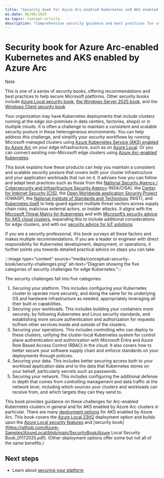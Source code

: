 ```yaml
---
title: "Security book for Azure Arc-enabled Kubernetes and AKS enabled by Azure Arc"
ms.date: 06/06/2025
ms.topic: concept-article
description: "Comprehensive security guidance and best practices for securing Azure Arc-enabled Kubernetes and AKS enabled by Azure Arc clusters, covering platform, workloads, operations, data, and network."
---
```


# Security book for Azure Arc-enabled Kubernetes and AKS enabled by Azure Arc

> [!NOTE]
> This is one of a series of security books, offering recommendations and best practices to help secure Microsoft platforms. Other security books include [Azure Local security book](https://github.com/Azure-Samples/AzureLocal/blob/main/SecurityBook/Azure%20Local%20Security%20Book_04302025.pdf), [the Windows Server 2025 book](https://techcommunity.microsoft.com/blog/microsoft-security-blog/windows-server-2025-security-book/4283981), and the [Windows Client security book](/windows/security/book/)

Your organization may have Kubernetes deployments that include clusters running at the edge (on-premises in data centers, factories, shops) or in multiple clouds. It is often a challenge to maintain a consistent and scalable security posture in these heterogeneous environments. You can help address this challenge, and simplify your security workflows by running Microsoft-managed clusters using [Azure Kubernetes Service (AKS) enabled by Azure Arc](/azure/aks/hybrid/aks-overview) on your edge infrastructure, such as on [Azure Local](/azure/azure-local/overview). Or you can connect existing non-Microsoft edge clusters using [Azure Arc-enabled Kubernetes](/azure/azure-arc/kubernetes/).

This book explains how these products can help you maintain a consistent and scalable security posture that covers both your cluster infrastructure and your application workloads that run on it. It advises how you can follow and adapt best practices such as those from the [National Security Agency / Cybersecurity and Infras(tructure Security Agency](https://media.defense.gov/2022/Aug/29/2003066362/-1/-1/0/CTR_KUBERNETES_HARDENING_GUIDANCE_1.2_20220829.PDF) (NSA/CISA), the [Center for Internet Security (CIS)](https://www.cisecurity.org/benchmark/kubernetes), the [Open Worldwide application Security Project](https://cheatsheetseries.owasp.org/cheatsheets/Kubernetes_Security_Cheat_Sheet.html) (OWASP), the [National Institute of Standards and Technology](https://csrc.nist.gov/pubs/sp/800/190/final) (NIST), and [Kubernetes itself](https://kubernetes.io/docs/concepts/security/) to help guard against multiple threat vectors across supply chain risks, malicious external actors, or insider attacks. It aligns with the [Microsoft Threat Matrix for Kubernetes](https://microsoft.github.io/Threat-Matrix-for-Kubernetes/) and with [Microsoft’s security advice for AKS cloud clusters](/azure/aks/concepts-security), expanding this to include additional considerations for edge clusters, and with our [security advice for IoT solutions](/azure/iot/iot-overview-security?tabs=edge).

If you are a security professional, this book surveys all these factors and makes multiple recommendations. If you are a leader or engineer with direct responsibility for Kubernetes development, deployment, or operations, it further points you towards detailed practical advice on steps you can take.

:::image type="content" source="media/conceptual-security-book/security-challenges.png" alt-text="Diagram showing the five categories of security challenges for edge Kubernetes.":::

The security challenges fall into five categories:
1. Securing your platform. This includes configuring your Kubernetes cluster to operate more securely, and doing the same for its underlying OS and hardware infrastructure as needed, appropriately leveraging all their built-in capabilities. 
1. Securing your workloads. This includes building your containers more securely, by following Kubernetes and Linux security standards, and establishing more secure authentication and authorization for requests to/from other services inside and outside of the clusters.
1. Securing your operations. This includes controlling who can deploy to these clusters, unifying the cluster-local Kubernetes system for control plane authentication and authorization with Microsoft Entra and Azure Role Based Access Control (RBAC) in the cloud. It also covers how to better secure your software supply chain and enforce standards on your deployments through policies.
1. Securing your data. This includes better securing access both to your workload application data and to the data that Kubernetes stores on your behalf, particularly secrets such as passwords.
1. Securing your network. This includes configuring the additional defense in depth that comes from controlling management and data traffic at the network level, including which sources your clusters and workloads can receive from, and which targets they can they send to.

This book provides guidance on these challenges for Arc-enabled Kubernetes clusters in general and for AKS enabled by Azure Arc clusters in particular. There are many [deployment options](/azure/aks/aksarc/aks-overview#aks-enabled-by-azure-arc-deployment-options) for AKS enabled by Azure Arc. This book covers the [Azure Local 23H2](/azure/aks/aksarc/cluster-architecture) deployment option and builds upon the [Azure Local security features](/azure/azure-local/concepts/security-features) and [security book](https://github.com/Azure-Samples/AzureLocal/blob/main/SecurityBook/Azure Local Security Book_01172025.pdf). (Other deployment options offer some but not all of the same benefits.)

## Next steps

- Learn about [securing your platform](conceptual-securing-your-platform.md)